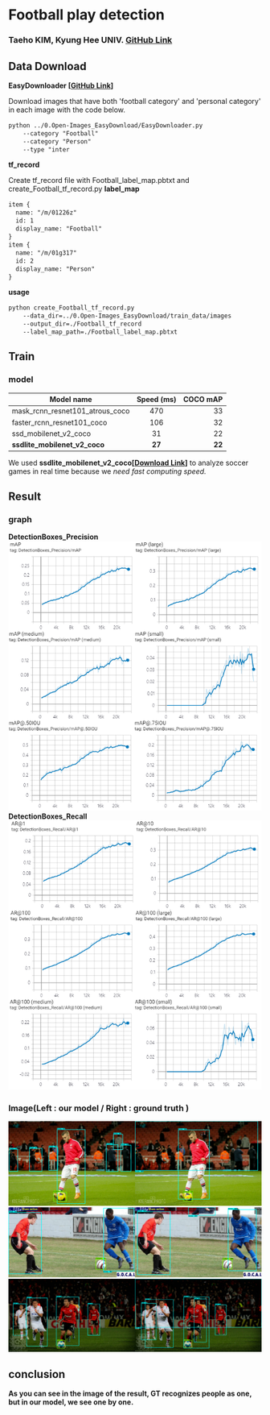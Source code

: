  # Football play detection
 ### Taeho KIM, Kyung Hee UNIV. <a href="https://github.com/HwangToeMat">GitHub Link</a>
 ## Data Download
 **EasyDownloader [<a href="https://github.com/HwangToeMat/Open-Images_EasyDownload">GitHub Link</a>]**

Download images that have both 'football category' and 'personal category' in each image with the code below.
```
python ../0.Open-Images_EasyDownload/EasyDownloader.py 
    --category "Football" 
    --category "Person" 
    --type "inter
```
**tf_record**

Create tf_record file with Football_label_map.pbtxt and create_Football_tf_record.py
**label_map**
```
item {
  name: "/m/01226z"
  id: 1
  display_name: "Football"
}
item {
  name: "/m/01g317"
  id: 2
  display_name: "Person"
}
```
**usage**
```
python create_Football_tf_record.py
    --data_dir=../0.Open-Images_EasyDownload/train_data/images
    --output_dir=./Football_tf_record
    --label_map_path=./Football_label_map.pbtxt
```
## Train
### model
| Model name        | Speed (ms)          | COCO mAP|
| ------------- |:-------------:| -----:|
| mask_rcnn_resnet101_atrous_coco      | 470      | 33 |
| faster_rcnn_resnet101_coco      | 106      | 32 |
| ssd_mobilenet_v2_coco      | 31      | 22 |
| **ssdlite_mobilenet_v2_coco**      | **27**      | **22** |

We used **ssdlite_mobilenet_v2_coco[<a href="http://download.tensorflow.org/models/object_detection/ssdlite_mobilenet_v2_coco_2018_05_09.tar.gz">Download Link</a>]** to analyze soccer games in real time because we *need fast computing speed.*

## Result
### graph
**DetectionBoxes_Precision**
![DetectionBoxes_Precision](images/DetectionBoxes_Precision.png)
**DetectionBoxes_Recall**
![DetectionBoxes_Recall](images/DetectionBoxes_Recall.png)
### Image(Left : our model / Right : ground truth )
![result1](images/result1.png)
![result2](images/result2.png)
![result3](images/result3.png)

## conclusion
**As you can see in the image of the result, GT recognizes people as one, but in our model, we see one by one.**
